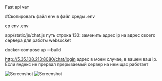 Fast api чат

#Скопировать файл env в файл среды .env

cp env .env

app/static/js/chat.js путь строка 133: заменить адрес ip на адрес своего сервера для работы websocket

docker-compose up --build

http://5.35.108.213:8080/chat/login адрес в моем случае, в вашем ваш ip. Если яндекс не прервал прерываемый сервер на нем щас работает

![Screenshot](https://github.com/KirillPletnv/fast-api_chat/images/screen1.png)
![Screenshot](https://github.com/KirillPletnv/fast-api_chat/images/screen1.png)

